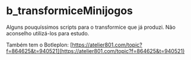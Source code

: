 # b_transformiceMinijogos


Alguns pouquíssimos scripts para o transformice que já produzi.
Não aconselho utilizá-los para estudo.


Também tem o Botleplon: [https://atelier801.com/topic?f=864625&t=940521](https://atelier801.com/topic?f=864625&t=940521)
